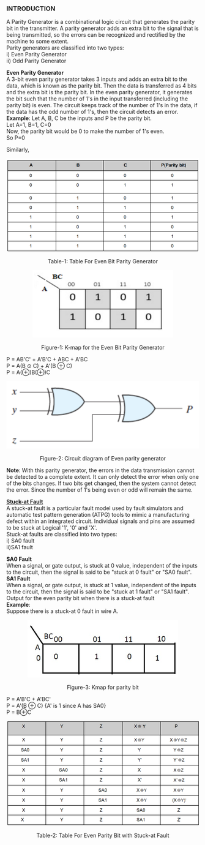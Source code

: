### INTRODUCTION  
A Parity Generator is a combinational logic circuit that generates the parity bit in the transmitter. A parity generator adds an extra bit to the signal that is being transmitted, so the errors can be recognized and rectified by the machine to some extent.  
Parity generators are classified into two types:  
i) Even Parity Generator  
ii) Odd Parity Generator  

**Even Parity Generator**  
A 3-bit even parity generator takes 3 inputs and adds an extra bit to the data, which is known as the parity bit. Then the data is transferred as 4 bits and the extra bit is the parity bit. In the even parity generator, it generates the bit such that the number of 1's in the input transferred (including the parity bit) is even.  The circuit keeps track of the number of 1's in the data, if the data has the odd number of 1's, then the circuit detects an error.  
**Example**: Let A, B, C be the inputs and P be the parity bit.  
Let A=1, B=1, C=0  
Now, the parity bit would be 0 to make the number of 1's even.  
So P=0  
    
  Similarly,

  <center>  

![Truth Table](images/tt.png)  

Table-1: Table For Even Bit Parity Generator

</center>

  <center>  

![Truth Table](images/kmap.png)  

Figure-1: K-map for the Even Bit Parity Generator 

</center>

   
P = AB'C' + A'B'C + ABC + A'BC  
P = A(B ⊙ C) + A'(B ⊕ C)  
P = A(⊕)B(⊕)C

<center>  

![Even parity](images/parity.png)  

Figure-2: Circuit diagram of Even parity generator

</center>

   
**Note**:  With this parity generator, the errors in the data transmission cannot be detected to a complete extent. It can only detect the error when only one of the bits changes. If two bits get changed, then the system cannot detect the error. Since the number of 1's being even or odd will remain the same.   

<u>**Stuck-at Fault**</u>  
A stuck-at fault is a particular fault model used by fault simulators and automatic test pattern generation (ATPG) tools to mimic a manufacturing defect within an integrated circuit. Individual signals and pins are assumed to be stuck at Logical '1', '0' and 'X'.  
Stuck-at faults are classified into two types:  
i) SA0 fault  
ii)SA1 fault  

**SA0 Fault**  
When a signal, or gate output, is stuck at 0 value, independent of the inputs to the circuit, then the signal is said to be "stuck at 0 fault" or "SA0 fault".  
**SA1 Fault**   
When a signal, or gate output, is stuck at 1 value, independent of the inputs to the circuit, then the signal is said to be "stuck at 1 fault" or  "SA1 fault".  
Output for the even parity bit when there is a stuck-at fault  
**Example**:  
Suppose there is a stuck-at 0 fault in wire A.  

<center>  

![K-map](images/bit.png)  

Figure-3: Kmap for parity bit

</center>


P = A'B'C + A'BC'  
P = A'(B ⊕ C)     {A' is 1 since A has SA0}  
P = B⊕C

<center>  

![truth table for epv](images/stuckat.png)  

Table-2: Table For Even Parity Bit with Stuck-at Fault

</center>




